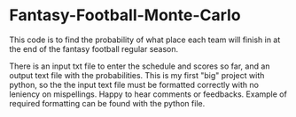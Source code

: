 # Fantasy-Football-Monte-Carlo

This code is to find the probability of what place each team will finish in at the end of the fantasy football regular season.

There is an input txt file to enter the schedule and scores so far, and an output text file with the probabilities. 
This is my first "big" project with python, so the the input text file must be formatted correctly with no leniency on mispellings. 
Happy to hear comments or feedbacks. Example of required formatting can be found with the python file.

